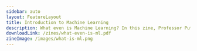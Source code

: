 ```yaml
---
sidebar: auto
layout: FeatureLayout
title: Introduction to Machine Learning
description: What even is Machine Learning? In this zine, Professor Puff introduces you to the three main types of machine learning, differentiating it from AI and placing it as a parent field to Deep Learning.
downloadLink: /zines/what-even-is-ml.pdf
zineImage: /images/what-is-ml.png
---
```

